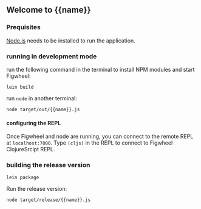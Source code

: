 ## Welcome to {{name}}

### Prequisites

[Node.js](https://nodejs.org/en/) needs to be installed to run the application.

### running in development mode

run the following command in the terminal to install NPM modules and start Figwheel:

```
lein build
```

run `node` in another terminal:

```
node target/out/{{name}}.js
```

#### configuring the REPL

Once Figwheel and node are running, you can connect to the remote REPL at `localhost:7000`.
Type `(cljs)` in the REPL to connect to Figwheel ClojureSrcipt REPL.


### building the release version

```
lein package
```

Run the release version:

```
node target/release/{{name}}.js
```
